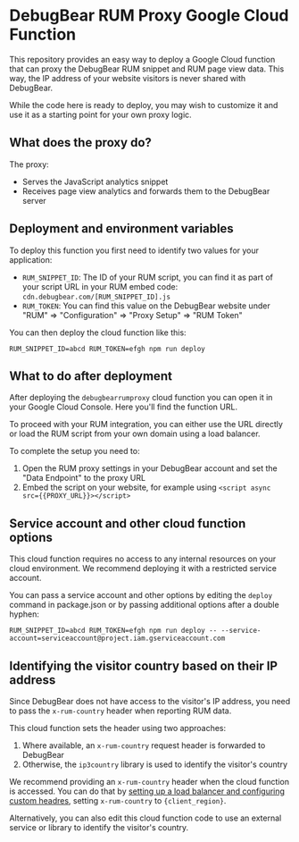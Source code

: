 # DebugBear RUM Proxy Google Cloud Function

This repository provides an easy way to deploy a Google Cloud function that can proxy the DebugBear RUM snippet and RUM page view data. This way, the IP address of your website visitors is never shared with DebugBear.

While the code here is ready to deploy, you may wish to customize it and use it as a starting point for your own proxy logic.

## What does the proxy do?

The proxy:

- Serves the JavaScript analytics snippet
- Receives page view analytics and forwards them to the DebugBear server

## Deployment and environment variables

To deploy this function you first need to identify two values for your application:

- `RUM_SNIPPET_ID`: The ID of your RUM script, you can find it as part of your script URL in your RUM embed code: `cdn.debugbear.com/[RUM_SNIPPET_ID].js`
- `RUM_TOKEN`: You can find this value on the DebugBear website under "RUM" => "Configuration" => "Proxy Setup" => "RUM Token"

You can then deploy the cloud function like this:

```
RUM_SNIPPET_ID=abcd RUM_TOKEN=efgh npm run deploy
```

## What to do after deployment

After deploying the `debugbearrumproxy` cloud function you can open it in your Google Cloud Console. Here you'll find the function URL.

To proceed with your RUM integration, you can either use the URL directly or load the RUM script from your own domain using a load balancer.

To complete the setup you need to:

1. Open the RUM proxy settings in your DebugBear account and set the "Data Endpoint" to the proxy URL
2. Embed the script on your website, for example using `<script async src={{PROXY_URL}}></script>`

## Service account and other cloud function options

This cloud function requires no access to any internal resources on your cloud environment. We recommend deploying it with a restricted service account.

You can pass a service account and other options by editing the `deploy` command in package.json or by passing additional options after a double hyphen:

```
RUM_SNIPPET_ID=abcd RUM_TOKEN=efgh npm run deploy -- --service-account=serviceaccount@project.iam.gserviceaccount.com
```

## Identifying the visitor country based on their IP address

Since DebugBear does not have access to the visitor's IP address, you need to pass the `x-rum-country` header when reporting RUM data.

This cloud function sets the header using two approaches:

1. Where available, an `x-rum-country` request header is forwarded to DebugBear
2. Otherwise, the `ip3country` library is used to identify the visitor's country

We recommend providing an `x-rum-country` header when the cloud function is accessed. You can do that by [setting up a load balancer and configuring custom headres](https://cloud.google.com/load-balancing/docs/https/custom-headers), setting `x-rum-country` to `{client_region}`.

Alternatively, you can also edit this cloud function code to use an external service or library to identify the visitor's country.

